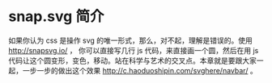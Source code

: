 # snap.svg 简介

如果你认为 css 是操作 svg 的唯一形式，那么，对不起，理解是错误的。使用 http://snapsvg.io/ ， 你可以直接写几行 js 代码，来直接画一个圆，然后在用 js 代码让这个圆变形，变色，移动。站在科学与艺术的交叉点。本章就是要跟大家一起，一步一步的做出这个效果 http://c.haoduoshipin.com/svghere/navbar/ 。
